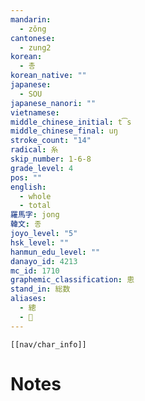 ```yaml
---
mandarin:
  - zǒng
cantonese:
  - zung2
korean:
  - 총
korean_native: ""
japanese:
  - SOU
japanese_nanori: ""
vietnamese:
middle_chinese_initial: t͡s
middle_chinese_final: uŋ
stroke_count: "14"
radical: 糸
skip_number: 1-6-8
grade_level: 4
pos: ""
english:
  - whole
  - total
羅馬字: jong
韓文: 종
joyo_level: "5"
hsk_level: ""
hanmun_edu_level: ""
danayo_id: 4213
mc_id: 1710
graphemic_classification: 悤
stand_in: 総数
aliases:
  - 總
  - 𰬥
---
```

```meta-bind-embed
[[nav/char_info]]
```

# Notes
